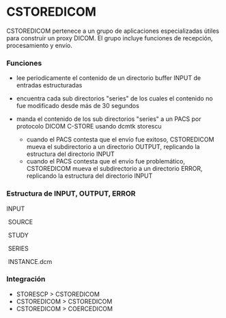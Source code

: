 # CSTOREDICOM

CSTOREDICOM pertenece a un grupo de aplicaciones especializadas útiles para construir un proxy DICOM. El grupo incluye funciones de recepción, procesamiento y envío.



### Funciones

- lee periodicamente el contenido de un directorio buffer INPUT de entradas estructuradas

- encuentra cada sub directorios "series" de los cuales el contenido no fue modificado desde más de 30 segundos

- manda el contenido de los sub directorios "series" a un PACS por protocolo DICOM C-STORE usando dcmtk storescu

  - cuando el PACS contesta que el envío fue exitoso, CSTOREDICOM mueva el subdirectorio a un directorio OUTPUT, replicando la estructura del directorio INPUT
  - cuando el PACS contesta que el envío fue problemático, CSTOREDICOM mueva el subdirectorio a un directorio ERROR, replicando la estructura del directorio INPUT

  

### Estructura de INPUT, OUTPUT, ERROR

INPUT

​			SOURCE

​						STUDY

​									SERIES

​												INSTANCE.dcm		



### Integración 

- STORESCP > CSTOREDICOM
- CSTOREDICOM > CSTOREDICOM
- CSTOREDICOM > COERCEDICOM